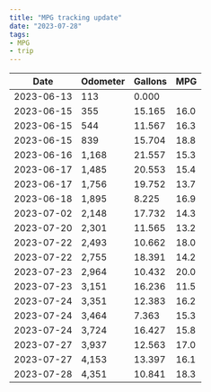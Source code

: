 ```yaml
---
title: "MPG tracking update"
date: "2023-07-28"
tags:
- MPG
- trip
---
```

| Date | Odometer | Gallons | MPG |
| --- | --- | --- | --- |
| 2023-06-13 | 113 | 0.000 |  |
| 2023-06-15 | 355 | 15.165 | 16.0 |
| 2023-06-15 | 544 | 11.567 | 16.3 |
| 2023-06-15 | 839 | 15.704 | 18.8 |
| 2023-06-16 | 1,168 | 21.557 | 15.3 |
| 2023-06-17 | 1,485 | 20.553 | 15.4 |
| 2023-06-17 | 1,756 | 19.752 | 13.7 |
| 2023-06-18 | 1,895 | 8.225 | 16.9 |
| 2023-07-02 | 2,148 | 17.732 | 14.3 |
| 2023-07-20 | 2,301 | 11.565 | 13.2 |
| 2023-07-22 | 2,493 | 10.662 | 18.0 |
| 2023-07-22 | 2,755 | 18.391 | 14.2 |
| 2023-07-23 | 2,964 | 10.432 | 20.0 |
| 2023-07-23 | 3,151 | 16.236 | 11.5 |
| 2023-07-24 | 3,351 | 12.383 | 16.2 |
| 2023-07-24 | 3,464 | 7.363 | 15.3 |
| 2023-07-24 | 3,724 | 16.427 | 15.8 |
| 2023-07-27 | 3,937 | 12.563 | 17.0 |
| 2023-07-27 | 4,153 | 13.397 | 16.1 |
| 2023-07-28 | 4,351 | 10.841 | 18.3 |
